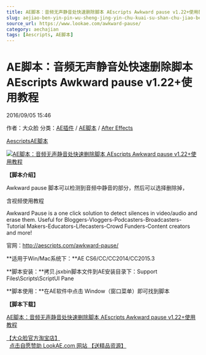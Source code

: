 ```yaml
---
title: AE脚本：音频无声静音处快速删除脚本 AEscripts Awkward pause v1.22+使用教程
slug: aejiao-ben-yin-pin-wu-sheng-jing-yin-chu-kuai-su-shan-chu-jiao-ben-aescripts-awkward-pause-v1-22-shi-yong-jiao-cheng
source_url: https://www.lookae.com/awkward-pause/
category: aechajian
tags: [Aescripts, AE脚本]
---
```

# AE脚本：音频无声静音处快速删除脚本 AEscripts Awkward pause v1.22+使用教程

2016/09/05 15:46

作者：大众脸
分类：[AE插件](https://www.lookae.com/after-effects/aechajian/) / [AE脚本](https://www.lookae.com/after-effects/aescripts/) / [After Effects](https://www.lookae.com/after-effects/)

[Aescripts](https://www.lookae.com/tag/aescripts/)[AE脚本](https://www.lookae.com/tag/ae%e8%84%9a%e6%9c%ac/)

[![AE脚本：音频无声静音处快速删除脚本 AEscripts Awkward pause v1.22+使用教程](https://www.lookae.com/wp-content/uploads/2016/09/Awkward-pause-.jpg "AE脚本：音频无声静音处快速删除脚本 AEscripts Awkward pause v1.22+使用教程-LookAE.com")](https://www.lookae.com/wp-content/uploads/2016/09/Awkward-pause-.jpg)

**【脚本介绍】**

Awkward pause 脚本可以检测到音频中静音的部分，然后可以选择删除掉，

含视频使用教程

Awkward Pause is a one click solution to detect silences in video/audio and erase them. Useful for Bloggers-Vloggers-Podcasters-Broadcasters-Tutorial Makers-Educators-Lifecasters-Crowd Funders-Content creators and more!

官网：http://aescripts.com/awkward-pause/

**适用于Win/Mac系统下：**AE CS6/CC/CC2014/CC2015.3

**脚本安装：**拷贝.jsxbin脚本文件到AE安装目录下：Support Files\Scripts\ScriptUI Pane

**脚本使用：**在AE软件中点击 Window（窗口菜单）即可找到脚本

**【脚本下载】**

[AE脚本：音频无声静音处快速删除脚本 AEscripts Awkward pause v1.22+使用教程](http://lookae.ctfile.com/fs/DVb156109852)

[【大众脸官方淘宝店】](https://lookae.taobao.com/)                [点击自愿赞助 LookAE.com 网站 【送精品资源】](https://www.lookae.com/sponsor/)
